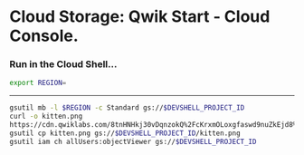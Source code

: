 # Cloud Storage: Qwik Start - Cloud Console.
### Run in the Cloud Shell...
```bash
export REGION=
```
---
```bash
gsutil mb -l $REGION -c Standard gs://$DEVSHELL_PROJECT_ID
curl -o kitten.png 
https://cdn.qwiklabs.com/8tnHNHkj30vDqnzokQ%2FcKrxmOLoxgfaswd9nuZkEjd8%3D
gsutil cp kitten.png gs://$DEVSHELL_PROJECT_ID/kitten.png
gsutil iam ch allUsers:objectViewer gs://$DEVSHELL_PROJECT_ID
```
